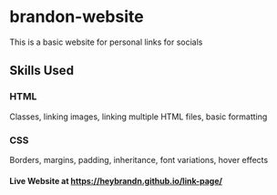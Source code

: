 # brandon-website

This is a basic website for personal links for socials


## Skills Used

### HTML 
Classes, linking images, linking multiple HTML files, basic formatting
### CSS
Borders, margins, padding, inheritance, font variations, hover effects

#### Live Website at https://heybrandn.github.io/link-page/
